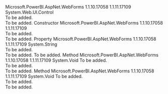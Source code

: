 <Type Name="Token" FullName="Microsoft.PowerBI.AspNet.WebForms.UI.WebControls.Token">
  <TypeSignature Language="C#" Value="public class Token : System.Web.UI.Control" />
  <TypeSignature Language="ILAsm" Value=".class public auto ansi beforefieldinit Token extends System.Web.UI.Control" />
  <TypeSignature Language="DocId" Value="T:Microsoft.PowerBI.AspNet.WebForms.UI.WebControls.Token" />
  <TypeSignature Language="VB.NET" Value="Public Class Token&#xA;Inherits Control" />
  <TypeSignature Language="F#" Value="type Token = class&#xA;    inherit Control" />
  <AssemblyInfo>
    <AssemblyName>Microsoft.PowerBI.AspNet.WebForms</AssemblyName>
    <AssemblyVersion>1.1.10.17058</AssemblyVersion>
    <AssemblyVersion>1.1.11.17109</AssemblyVersion>
  </AssemblyInfo>
  <Base>
    <BaseTypeName>System.Web.UI.Control</BaseTypeName>
  </Base>
  <Interfaces />
  <Docs>
    <summary>To be added.</summary>
    <remarks>To be added.</remarks>
  </Docs>
  <Members>
    <Member MemberName=".ctor">
      <MemberSignature Language="C#" Value="public Token ();" />
      <MemberSignature Language="ILAsm" Value=".method public hidebysig specialname rtspecialname instance void .ctor() cil managed" />
      <MemberSignature Language="DocId" Value="M:Microsoft.PowerBI.AspNet.WebForms.UI.WebControls.Token.#ctor" />
      <MemberSignature Language="VB.NET" Value="Public Sub New ()" />
      <MemberType>Constructor</MemberType>
      <AssemblyInfo>
        <AssemblyName>Microsoft.PowerBI.AspNet.WebForms</AssemblyName>
        <AssemblyVersion>1.1.10.17058</AssemblyVersion>
        <AssemblyVersion>1.1.11.17109</AssemblyVersion>
      </AssemblyInfo>
      <Parameters />
      <Docs>
        <summary>To be added.</summary>
        <remarks>To be added.</remarks>
      </Docs>
    </Member>
    <Member MemberName="AccessToken">
      <MemberSignature Language="C#" Value="public string AccessToken { get; set; }" />
      <MemberSignature Language="ILAsm" Value=".property instance string AccessToken" />
      <MemberSignature Language="DocId" Value="P:Microsoft.PowerBI.AspNet.WebForms.UI.WebControls.Token.AccessToken" />
      <MemberSignature Language="VB.NET" Value="Public Property AccessToken As String" />
      <MemberSignature Language="F#" Value="member this.AccessToken : string with get, set" Usage="Microsoft.PowerBI.AspNet.WebForms.UI.WebControls.Token.AccessToken" />
      <MemberType>Property</MemberType>
      <AssemblyInfo>
        <AssemblyName>Microsoft.PowerBI.AspNet.WebForms</AssemblyName>
        <AssemblyVersion>1.1.10.17058</AssemblyVersion>
        <AssemblyVersion>1.1.11.17109</AssemblyVersion>
      </AssemblyInfo>
      <ReturnValue>
        <ReturnType>System.String</ReturnType>
      </ReturnValue>
      <Docs>
        <summary>To be added.</summary>
        <value>To be added.</value>
        <remarks>To be added.</remarks>
      </Docs>
    </Member>
    <Member MemberName="OnPreRender">
      <MemberSignature Language="C#" Value="protected override void OnPreRender (EventArgs e);" />
      <MemberSignature Language="ILAsm" Value=".method familyhidebysig virtual instance void OnPreRender(class System.EventArgs e) cil managed" />
      <MemberSignature Language="DocId" Value="M:Microsoft.PowerBI.AspNet.WebForms.UI.WebControls.Token.OnPreRender(System.EventArgs)" />
      <MemberSignature Language="VB.NET" Value="Protected Overrides Sub OnPreRender (e As EventArgs)" />
      <MemberSignature Language="F#" Value="override this.OnPreRender : EventArgs -&gt; unit" Usage="token.OnPreRender e" />
      <MemberType>Method</MemberType>
      <AssemblyInfo>
        <AssemblyName>Microsoft.PowerBI.AspNet.WebForms</AssemblyName>
        <AssemblyVersion>1.1.10.17058</AssemblyVersion>
        <AssemblyVersion>1.1.11.17109</AssemblyVersion>
      </AssemblyInfo>
      <ReturnValue>
        <ReturnType>System.Void</ReturnType>
      </ReturnValue>
      <Parameters>
        <Parameter Name="e" Type="System.EventArgs" />
      </Parameters>
      <Docs>
        <param name="e">To be added.</param>
        <summary>To be added.</summary>
        <remarks>To be added.</remarks>
      </Docs>
    </Member>
    <Member MemberName="Render">
      <MemberSignature Language="C#" Value="protected override void Render (System.Web.UI.HtmlTextWriter writer);" />
      <MemberSignature Language="ILAsm" Value=".method familyhidebysig virtual instance void Render(class System.Web.UI.HtmlTextWriter writer) cil managed" />
      <MemberSignature Language="DocId" Value="M:Microsoft.PowerBI.AspNet.WebForms.UI.WebControls.Token.Render(System.Web.UI.HtmlTextWriter)" />
      <MemberSignature Language="VB.NET" Value="Protected Overrides Sub Render (writer As HtmlTextWriter)" />
      <MemberSignature Language="F#" Value="override this.Render : System.Web.UI.HtmlTextWriter -&gt; unit" Usage="token.Render writer" />
      <MemberType>Method</MemberType>
      <AssemblyInfo>
        <AssemblyName>Microsoft.PowerBI.AspNet.WebForms</AssemblyName>
        <AssemblyVersion>1.1.10.17058</AssemblyVersion>
        <AssemblyVersion>1.1.11.17109</AssemblyVersion>
      </AssemblyInfo>
      <ReturnValue>
        <ReturnType>System.Void</ReturnType>
      </ReturnValue>
      <Parameters>
        <Parameter Name="writer" Type="System.Web.UI.HtmlTextWriter" />
      </Parameters>
      <Docs>
        <param name="writer">To be added.</param>
        <summary>To be added.</summary>
        <remarks>To be added.</remarks>
      </Docs>
    </Member>
  </Members>
</Type>